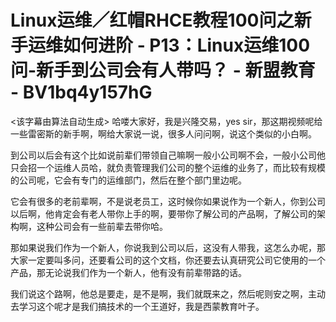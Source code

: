 # Linux运维／红帽RHCE教程100问之新手运维如何进阶 - P13：Linux运维100问-新手到公司会有人带吗？ - 新盟教育 - BV1bq4y157hG

<该字幕由算法自动生成> 哈喽大家好，我是兴隆交易，yes sir，那这期视频呢给一些雷密斯的新手啊，啊给大家说一说，很多人问问啊，说这个类似的小白啊。

到公司以后会有这个比如说前辈们带领自己嘛啊一般小公司啊不会，一般小公司他只会招一个运维人员哈，就负责管理我们公司的整个运维的业务了，而比较有规模的公司呢，它会有专门的运维部门，然后在整个部门里边呢。

它会有很多的老前辈啊，不是说老员工，这时候你如果说作为一个新人，你到公司以后啊，他肯定会有老人带你上手的啊，要带你了解公司的产品啊，了解公司的架构啊，这种公司会有一些前辈去带你哈。

那如果说我们作为一个新人，你说我到公司以后，这没有人带我，这怎么办呢，那大家一定要叫多问，还要看公司的这个文档，你还要去认真研究公司它使用的一个产品，那无论说我们作为一个新人，他有没有前辈带路的话。

我们说这个路啊，他总是要走，是不是啊，我们就既来之，然后呢则安之啊，主动去学习这个呢才是我们搞技术的一个王道好，我是西蒙教育叶子。

